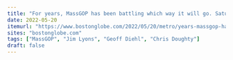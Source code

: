 ```yaml
---
title: "For years, MassGOP has been battling which way it will go. Saturday’s convention may give the answer: Hard to the right."
date: 2022-05-20
itemurl: "https://www.bostonglobe.com/2022/05/20/metro/years-massgop-has-been-battling-which-way-it-will-go-saturdays-convention-may-give-answer-hard-right/"
sites: "bostonglobe.com"
tags: ["MassGOP", "Jim Lyons", "Geoff Diehl", "Chris Doughty"]
draft: false
---
```

